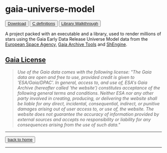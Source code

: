 # gaia-universe-model

<button class="btn">[Download](https://github.com/MrSinho/gaia-universe-model.git)</button>
<button class="btn">[C definitions](c-definitions)</button>
<button class="btn">[Library Walkthrough](library-walkthrough)</button>

A project packed with an executable and a library, used to render millions of stars using the Gaia Early Data Release Universe Model data from the [European Space Agency](https://gea.esac.esa.int/archive/), [Gaia Archive Tools](../gaia-archive-tools/index) and [ShEngine](../shengine/index).

## [Gaia License](https://www.cosmos.esa.int/web/gaia-users/license)

> *Use of the Gaia data comes with the following license:*
*"The Gaia data are open and free to use, provided credit is given to 'ESA/Gaia/DPAC'. In general, access to, and use of, ESA's Gaia Archive (hereafter called 'the website') constitutes acceptance of the following general terms and conditions. Neither ESA nor any other party involved in creating, producing, or delivering the website shall be liable for any direct, incidental, consequential, indirect, or punitive damages arising out of user access to, or use of, the website. The website does not guarantee the accuracy of information provided by external sources and accepts no responsibility or liability for any consequences arising from the use of such data."*

---

<button class="btn">[back to home](../../index)</button>

---